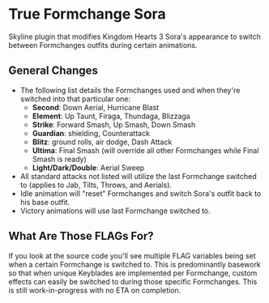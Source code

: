 # True Formchange Sora
Skyline plugin that modifies Kingdom Hearts 3 Sora's appearance to switch between Formchanges outfits during certain animations.

## General Changes
* The following list details the Formchanges used and when they're switched into that particular one:
  * **Second**: Down Aerial, Hurricane Blast
  * **Element**: Up Taunt, Firaga, Thundaga, Blizzaga
  * **Strike**: Forward Smash, Up Smash, Down Smash
  * **Guardian**: shielding, Counterattack
  * **Blitz**: ground rolls, air dodge, Dash Attack
  * **Ultima**: Final Smash (will override all other Formchanges while Final Smash is ready)
  * **Light/Dark/Double**: Aerial Sweep
* All standard attacks not listed will utilize the last Formchange switched to (applies to Jab, Tilts, Throws, and Aerials).
* Idle animation will "reset" Formchanges and switch Sora's outfit back to his base outfit.
* Victory animations will use last Formchange switched to.

## What Are Those FLAGs For?
If you look at the source code you'll see multiple FLAG variables being set when a certain Formchange is switched to. This is predominantly basework so that when unique Keyblades are implemented per Formchange, custom effects can easily be switched to during those specific Formchanges. This is still work-in-progress with no ETA on completion.